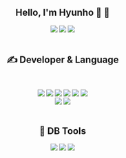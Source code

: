 <div align="center">
  <h2>Hello, I'm Hyunho 👏 👏 </h2>
  
  <img src="https://img.shields.io/badge/GitHub-181717?style=flat-square&logo=GitHub&logoColor=white"/> <img src="https://img.shields.io/badge/Instagram-E4405F?style=flat-square&logo=Instagram&logoColor=white"/> <img src="https://img.shields.io/badge/Gmail-EA4335?style=flat-square&logo=Gmail&logoColor=white" /> <br><br>
</div>

<div align="center">
  <h2>   ✍️ Developer & Language </h2><br>
  
  <img src="https://img.shields.io/badge/Android-3DDC84?style=flat-square&logo=Android&logoColor=white" />   <img src="https://img.shields.io/badge/Kotlin-7F52FF?style=flat-square&logo=Kotlin&logoColor=white" />   <img src="https://img.shields.io/badge/C-A8B9CC?style=flat-square&logo=C&logoColor=white" />   <img src="https://img.shields.io/badge/Flutter-02569B?style=flat-square&logo=Flutter&logoColor=white" />   <img src="https://img.shields.io/badge/Dart-0175C2?style=flat-square&logo=Dart&logoColor=white" /> <img src="https://img.shields.io/badge/ReactiveX-B7178C?style=flat-square&logo=ReactiveX&logoColor=white" /><br>
  <img src="https://img.shields.io/badge/Swift-F05138?style=flat-square&logo=Swift&logoColor=white" />   <img src="https://img.shields.io/badge/Jetpack Compose-3DDC84?style=flat-square&logo=Jetpack Compose&logoColor=white" /> <br><br>
  
  <h2> 💪 DB Tools </h2><b2>
  
  <img src="https://img.shields.io/badge/Firebase-FFCA28?style=flat-square&logo=Firebase&logoColor=white" />   <img src="https://img.shields.io/badge/Oracle-F80000?style=flat-square&logo=Oracle&logoColor=white" />   <img src="https://img.shields.io/badge/MariaDB-003545?style=flat-square&logo=MariaDB&logoColor=white" />
</div>
